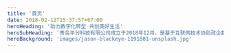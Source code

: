 ```yaml
---
title: '首页'
date: 2018-02-12T15:37:57+07:00
heroHeading: '助力数字化转型 共创美好生活'
heroSubHeading: '青岛平分科技有限公司成立于2018年12月，是基于互联网技术协助政企数字化转型的公司，并为互联网用户提供智能出行、群组协作、任务追踪等产品服务。'
heroBackground: 'images/jason-blackeye-1191801-unsplash.jpg'
---
```

